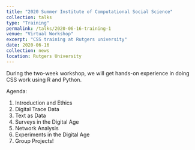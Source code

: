 ```yaml
---
title: "2020 Summer Institute of Computational Social Science"
collection: talks
type: "Training"
permalink: /talks/2020-06-16-training-1
venue: "Virtual Workshop"
excerpt: "CSS training at Rutgers university"
date: 2020-06-16
collection: news
location: Rutgers University
---
```


During the two-week workshop, we will get hands-on experience in doing CSS work using R and Python.

Agenda:
1. Introduction and Ethics
2. Digital Trace Data
3. Text as Data
4. Surveys in the Digital Age
5. Network Analysis
6. Experiments in the Digital Age
7. Group Projects!
